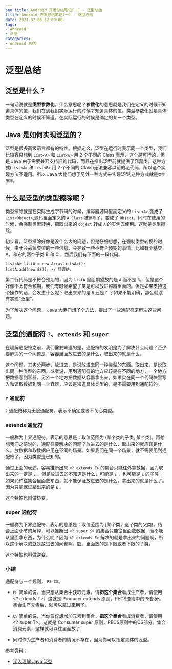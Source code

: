```yaml
---
seo_title: Android 开发总结笔记(一) - 泛型总结
title: Android 开发总结笔记(一) - 泛型总结
date: 2021-02-06 12:00:00
tags:
- Android
- 泛型
categories: 
- Android 总结
---
```


# 泛型总结

## 泛型是什么？

一句话说就是**类型参数化**。什么意思呢？**参数化**的意思就是我们在定义的时候不知道具体的值，我们在到我们实际运行的时候才知道具体的值。类型参数化就是具体类型在定义的时候不知道，在实际运行的时候是确定的某一个类型。

## Java 是如何实现泛型的？

泛型是很多高级语言都有的特性。根据定义，泛型在运行时表示同一个类型，我们比较容易想到 `List<A>` 和 `List<B>` 用 2 个不同的 Class 表示，这个是可行的，但是 Java 由于需要兼容支持旧的代码，而且在推出泛型前就提供了容器类，这种方式(`List<A>` 和 `List<B>` 用 2 个不同的 Class)无法兼容以前的老代码，所以这个实现方法不适用。所以 Java 大佬们想了另外一种方式来实现泛型,这种方式就是`类型擦除`。

## 什么是泛型的类型擦除呢？

类型擦除就是在实际生成字节码的时候，编译器源码里面定义的 `List<A>` 变成了 `List<Object>`,源码里面定义的 `A Class` 被`擦除`了，变成了 `Object`，同时在使用的时候，会强制类型转换，把取出来的 `object` 转成 `A` 的实例去使用。这就是类型擦除。

初步看，泛型擦除好像是没什么大的问题，但是仔细想想，在强制类型转换的时候，由于会丢掉类型的一些信息，会导致一些不符合预期的事情。比如有个基类 A，和它的两个子类 B 和 C ，然后我们有下面的一段代码。

```
List<A> listA = new ArrayList<A>();
listA.add(new B()); // 错误的，
```

第二行代码是不符合预期的，因为 `listA` 里面期望放的是 `A` 而不是 `B`。 但是这个好像不太符合预期，我们有时候希望子类是可以放进容器里面的。但是如果支持这个操作的话，会发生什么呢？取出来来的是 `B` 还是 `C` ？如果不能明确，那么就没有实现“泛型”。

为了解决这个问题， Java 大佬们想了个方法，提出了一些通配符来解决这些问题。


## 泛型的通配符 `?`、`extends` 和 `super`

在理解通配符之前，我们需要知道的是，通配符的发明是为了解决什么问题？至少要解决的一个问题是：容器里面放进去的是什么，取出来的就是什么。

这个问题，其实分两步，放进去，是说放进去同一种类型的东西。取出来，是说取出同一种类型的东西。或者说，用到通配符的地方应该是在不同的地方，一个地方把数据写到容器，另外一个地方把数据从容器拿出来，如果实在同一个代码块里写入和读取数据到同一个容器，应该是知道具体类型的，是不需要用到通配符的。

### `?` 通配符

`?` 通配符称为无限通配符，表示不确定或者不关心类型。

### extends 通配符

一般称为上界通配符，表示的意思是：取值范围为 (某个类的子类, 某个类]。再想想我们之前说的，通配符要解决的问题？放进去的是什么，取出来的就应该是什么。放数据和取数据应用在不同的场景。如果我们在同一个场景，就不需要用到通配符了，因为类型是已知的。

通过上面的表述，容易推断出来 `<? extends E>` 的集合只能往外拿数据，因为取出来的一定是 `E` ，但是放进去的不知道是什么，可能是 `E` ，也可能是 `E` 的子类，如果允许往集合里面放东西，就不能保证放进去的是什么，拿出来的就是什么了。因为只能保证拿出来的是 `E` 。

这个特性也叫做协变。

### super 通配符

一般称为下界通配符，表示的意思是：取值范围为 [某个类，这个类的父类)。结合上面小节的解释，可以推断出 `<? super S>` 的集合只能往里面放数据，而不能从里面拿东西，为什么呢？因为 `<? extends E>` 解决的就是拿出来的问题啊，所以这个解决的就是放进去的问题啊，囧。里面放的是下限或者下限的子类。

这个特性也叫做逆变。

### 小结

通配符与一个规则， `PE-CS`。

- `PE` 简单的说，当只想从集合中获取元素，请**把这个集合**看成生产者，请使用<? extends T>，这就是 Producer extends 原则，PECS原则中的PE部分。集合生产元素后，就可以拿过来用了。
 
- `CS` 简单的说，当你仅仅想增加元素到集合，**把这个集合**看成消费者，请使用<? super T>。这就是 Consumer super 原则，PECS原则中的CS部分。集合消费元素，这样就可以往里面放了

- 同时作为生产者和消费者的情况不存在，因为你可以指定具体的泛型。

参考资料：

- [深入理解 Java 泛型](https://cloud.tencent.com/developer/article/1014635)